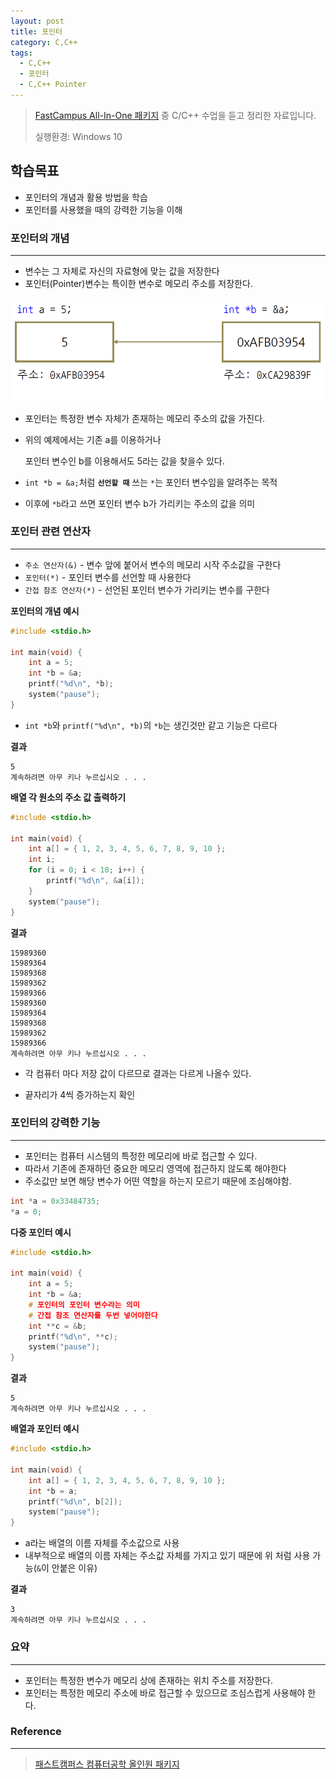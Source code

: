 ```yaml
---
layout: post
title: 포인터
category: C,C++
tags:
  - C,C++
  - 포인터
  - C,C++ Pointer
---
```




> [FastCampus All-In-One 패키지](https://www.fastcampus.co.kr/dev_online_cs/) 중 C/C++ 수업을 듣고 정리한 자료입니다.
>
> 실행환경: Windows 10



## 학습목표

- 포인터의 개념과 활용 방법을 학습
- 포인터를 사용했을 때의 강력한 기능을 이해



### 포인터의 개념

---

- 변수는 그 자체로 자신의 자료형에 맞는 값을 저장한다
- 포인터(Pointer)변수는 특이한 변수로 메모리 주소를 저장한다.



![pointer1](/assets/C,C++/pointer1.png)

- 포인터는 특정한 변수 자체가 존재하는 메모리 주소의 값을 가진다.

- 위의 예제에서는 기존 a를 이용하거나

  포인터 변수인 b를 이용해서도 5라는 값을 찾을수 있다.

- `int *b = &a;`처럼 **`선언할 때`** 쓰는 `*`는 포인터 변수임을 알려주는 목적

- 이후에 `*b`라고 쓰면 포인터 변수 b가 가리키는 주소의 값을 의미



### 포인터 관련 연산자

---

- `주소 연산자(&)` - 변수 앞에 붙어서 변수의 메모리 시작 주소값을 구한다
- `포인터(*)` - 포인터 변수를 선언할 때 사용한다
- `간접 참조 연산자(*)` - 선언된 포인터 변수가 가리키는 변수를 구한다



**포인터의 개념 예시**

```c
#include <stdio.h>

int main(void) {
    int a = 5;
    int *b = &a;
    printf("%d\n", *b);
    system("pause");
}
```

- `int *b`와 `printf("%d\n", *b)`의 `*b`는 생긴것만 같고 기능은 다르다



**결과**

```
5
계속하려면 아무 키나 누르십시오 . . .
```



**배열 각 원소의 주소 값 출력하기**

```c
#include <stdio.h>

int main(void) {
    int a[] = { 1, 2, 3, 4, 5, 6, 7, 8, 9, 10 };
    int i;
    for (i = 0; i < 10; i++) {
        printf("%d\n", &a[i]);
    }
    system("pause");
}
```



**결과**

```
15989360
15989364
15989368
15989362
15989366
15989360
15989364
15989368
15989362
15989366
계속하려면 아무 키나 누르십시오 . . .
```

- 각 컴퓨터 마다 저장 값이 다르므로 결과는 다르게 나올수 있다.

- 끝자리가 4씩 증가하는지 확인

  

### 포인터의 강력한 기능

---

- 포인터는 컴퓨터 시스템의 특정한 메모리에 바로 접근할 수 있다.
- 따라서 기존에 존재하던 중요한 메모리 영역에 접근하지 않도록 해야한다
- 주소값만 보면 해당 변수가 어떤 역할을 하는지 모르기 때문에 조심해야함.

```c
int *a = 0x33484735;
*a = 0;
```



**다중 포인터 예시**

```c
#include <stdio.h>

int main(void) {
    int a = 5;
    int *b = &a;
    # 포인터의 포인터 변수라는 의미
    # 간접 참조 연산자를 두번 넣어야한다
    int **c = &b;
    printf("%d\n", **c);
    system("pause");
}
```



**결과**

```
5
계속하려면 아무 키나 누르십시오 . . .
```





**배열과 포인터 예시**

```c
#include <stdio.h>

int main(void) {
    int a[] = { 1, 2, 3, 4, 5, 6, 7, 8, 9, 10 };
    int *b = a;
    printf("%d\n", b[2]);
    system("pause");
}
```

- a라는 배열의 이름 자체를 주소값으로 사용
- 내부적으로 배열의 이름 자체는 주소값 자체를 가지고 있기 때문에 위 처럼 사용 가능(`&`이 안붙은 이유)



**결과**

```
3
계속하려면 아무 키나 누르십시오 . . .
```



### 요약

---

- 포인터는 특정한 변수가 메모리 상에 존재하는 위치 주소를 저장한다.
- 포인터는 특정한 메모리 주소에 바로 접근할 수 있으므로 조심스럽게 사용해야 한다.



### Reference

------

> [패스트캠퍼스 컴퓨터공학 올인원 패키지](https://online.fastcampus.co.kr/courses/enrolled/428668)

